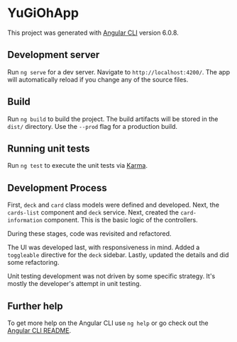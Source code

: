# YuGiOhApp

This project was generated with [Angular CLI](https://github.com/angular/angular-cli) version 6.0.8.

## Development server

Run `ng serve` for a dev server. Navigate to `http://localhost:4200/`. The app will automatically reload if you change any of the source files.

## Build

Run `ng build` to build the project. The build artifacts will be stored in the `dist/` directory. Use the `--prod` flag for a production build.

## Running unit tests

Run `ng test` to execute the unit tests via [Karma](https://karma-runner.github.io).

## Development Process

First, `deck` and `card` class models were defined and developed. 
Next, the `cards-list` component and `deck` service.
Next, created the `card-information` component. 
This is the basic logic of the controllers.

During these stages, code was revisited and refactored.

The UI was developed last, with responsiveness in mind.
Added a `toggleable` directive for the `deck` sidebar.
Lastly, updated the details and did some refactoring.

Unit testing development was not driven by some specific strategy.
It's mostly the developer's attempt in unit testing.

## Further help

To get more help on the Angular CLI use `ng help` or go check out the [Angular CLI README](https://github.com/angular/angular-cli/blob/master/README.md).